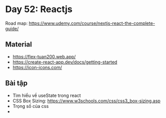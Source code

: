 # Day 52: Reactjs

Road map: https://www.udemy.com/course/nextjs-react-the-complete-guide/

## Material

- https://flex-tuan200.web.app/
- https://create-react-app.dev/docs/getting-started
- https://icon-icons.com/

## Bài tập

- Tìm hiểu về useState trong react
- CSS Box Sizing: https://www.w3schools.com/css/css3_box-sizing.asp
- Trọng số của css
- 